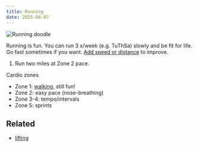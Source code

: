 ```yaml
---
title: Running
date: 2025-06-07
---
```

![Running doodle](/img/running.png)

Running is fun. You can run 3 x/week (e.g. TuThSa) slowly and be fit for life. Go fast sometimes if you want. [Add speed or distance](/progressive-overload) to improve.

1. Run two miles at Zone 2 pace. 

Cardio zones
- Zone 1: [walking](/walking), still fun!
- Zone 2: easy pace (nose-breathing)
- Zone 3-4: tempo/intervals 
- Zone 5: sprints

## Related
- [lifting](/lifting)



